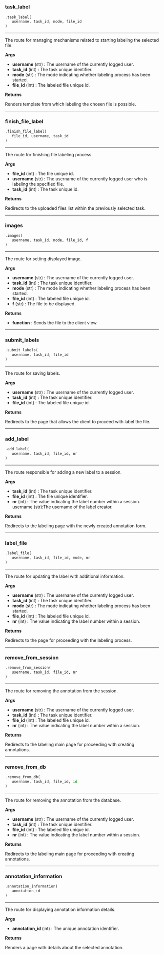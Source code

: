 #


### task_label
```python
.task_label(
   username, task_id, mode, file_id
)
```

---
The route for managing mechanisms related to starting labeling the selected file.


**Args**

* **username** (str) : The username of the currently logged user.
* **task_id** (int) : The task unique identifier.
* **mode** (str) : The mode indicating whether labeling process has been started.
* **file_id** (int) : The labeled file unique id.


**Returns**

Renders template from which labeling the chosen file is possible.

----


### finish_file_label
```python
.finish_file_label(
   file_id, username, task_id
)
```

---
The route for finishing file labeling process.


**Args**

* **file_id** (int) : The file unique id.
* **username** (str) : The username of the currently logged user who is labeling the specified file.
* **task_id** (int) : The task unique id.


**Returns**

Redirects to the uploaded files list within the previously selected task.

----


### images
```python
.images(
   username, task_id, mode, file_id, f
)
```

---
The route for setting displayed image.


**Args**

* **username** (str) : The username of the currently logged user.
* **task_id** (int) : The task unique identifier.
* **mode** (str) : The mode indicating whether labeling process has been started.
* **file_id** (int) : The labeled file unique id.
* **f** (str) : The file to be displayed.


**Returns**

* **function**  : Sends the file to the client view.


----


### submit_labels
```python
.submit_labels(
   username, task_id, file_id
)
```

---
The route for saving labels.


**Args**

* **username** (str) : The username of the currently logged user.
* **task_id** (int) : The task unique identifier.
* **file_id** (int) : The labeled file unique id.


**Returns**

Redirects to the page that allows the client to proceed with label the file.

----


### add_label
```python
.add_label(
   username, task_id, file_id, nr
)
```

---
The route responsible for adding a new label to a session.


**Args**

* **task_id** (int) : The task unique identifier.
* **file_id** (int) : The file unique identifier.
* **nr** (int) : The value indicating the label number within a session.
username (str):The username of the label creator.


**Returns**

Redirects to the labeling page with the newly created annotation form.

----


### label_file
```python
.label_file(
   username, task_id, file_id, mode, nr
)
```

---
The route for updating the label with additional information.


**Args**

* **username** (str) : The username of the currently logged user.
* **task_id** (int) : The task unique identifier.
* **mode** (str) : The mode indicating whether labeling process has been started.
* **file_id** (int) : The labeled file unique id.
* **nr** (int) : The value indicating the label number within a session.


**Returns**

Redirects to the page for proceeding with the labeling process.

----


### remove_from_session
```python
.remove_from_session(
   username, task_id, file_id, nr
)
```

---
The route for removing the annotation from the session.


**Args**

* **username** (str) : The username of the currently logged user.
* **task_id** (int) : The task unique identifier.
* **file_id** (int) : The labeled file unique id.
* **nr** (int) : The value indicating the label number within a session.


**Returns**

Redirects to the labeling main page for proceeding with creating annotations.

----


### remove_from_db
```python
.remove_from_db(
   username, task_id, file_id, id
)
```

---
The route for removing the annotation from the database.


**Args**

* **username** (str) : The username of the currently logged user.
* **task_id** (int) : The task unique identifier.
* **file_id** (int) : The labeled file unique id.
* **nr** (int) : The value indicating the label number within a session.


**Returns**

Redirects to the labeling main page for proceeding with creating annotations.

----


### annotation_information
```python
.annotation_information(
   annotation_id
)
```

---
The route for displaying annotation information details.


**Args**

* **annotation_id** (int) : The unique annotation identifier.


**Returns**

Renders a page with details about the selected annotation.
